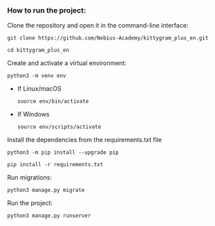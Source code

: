 ### How to run the project:

Clone the repository and open it in the command-line interface:

```
git clone https://github.com/Nebius-Academy/kittygram_plus_en.git
```

```
cd kittygram_plus_en
```

Create and activate a virtual environment:

```
python3 -m venv env
```

* If Linux/macOS

    ```
    source env/bin/activate
    ```

* If Windows

    ```
    source env/scripts/activate
    ```

Install the dependencies from the requirements.txt file

```
python3 -m pip install --upgrade pip
```

```
pip install -r requirements.txt
```

Run migrations:

```
python3 manage.py migrate
```

Run the project:

```
python3 manage.py runserver
```

